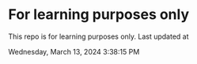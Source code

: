 # For learning purposes only
This repo is for learning purposes only.
Last updated at

Wednesday, March 13, 2024 3:38:15 PM

